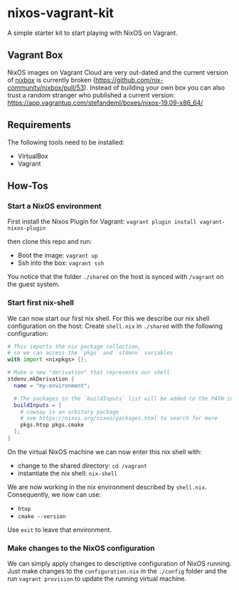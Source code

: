 # nixos-vagrant-kit

A simple starter kit to start playing with NixOS on Vagrant.

## Vagrant Box
NixOS images on Vagrant Cloud are very out-dated and the current version of [nixbox](https://github.com/nix-community/nixbox) is currently broken (https://github.com/nix-community/nixbox/pull/53). 
Instead of building your own box you can also trust a random stranger who published a current version: https://app.vagrantup.com/stefandeml/boxes/nixos-19.09-x86_64/


## Requirements

The following tools need to be installed:
* VirtualBox
* Vagrant

## How-Tos

### Start a NixOS environment

First install the Nixos Plugin for Vagrant:
`vagrant plugin install vagrant-nixos-plugin` 

then clone this repo and run:
* Boot the image: `vagrant up`
* Ssh into the box: `vagrant ssh`

You notice that the folder `./shared` on the host is synced with `/vagrant` on the guest system.

### Start first nix-shell

We can now start our first nix shell. 
For this we describe our nix shell configuration on the host: Create `shell.nix` in `./shared` with the following configuration:

```nix
# This imports the nix package collection,
# so we can access the `pkgs` and `stdenv` variables
with import <nixpkgs> {};

# Make a new "derivation" that represents our shell
stdenv.mkDerivation {
  name = "my-environment";

  # The packages in the `buildInputs` list will be added to the PATH in our shell
  buildInputs = [
    # cowsay is an arbitary package
    # see https://nixos.org/nixos/packages.html to search for more
    pkgs.htop pkgs.cmake
  ];
}
```

On the virtual NixOS machine we can now enter this nix shell with:

* change to the shared directory: `cd /vagrant`
* instantiate the nix shell: `nix-shell`

We are now working in the nix environment described by `shell.nix`. Consequently, we now can use:
* `htop` 
* `cmake --version`

Use `exit` to leave that environment.

### Make changes to the NixOS configuration

We can simply apply changes to descriptive configuration of NixOS running. Just make changes to the `configuration.nix` in the `./config` folder and the run `vagrant provision` to update the running virtual machine.

